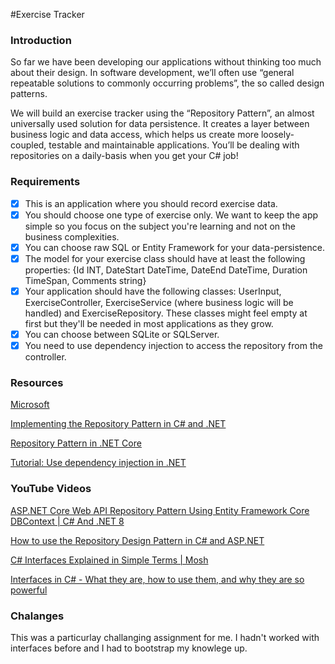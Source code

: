#Exercise Tracker
### Introduction
So far we have been developing our applications without thinking too much about their design. In software development, 
we’ll often use “general repeatable solutions to commonly occurring problems”, the so called design patterns.

We will build an exercise tracker using the “Repository Pattern”, an almost universally used solution for data persistence. 
It creates a layer between business logic and data access, which helps us create more loosely-coupled, testable and maintainable applications. 
You’ll be dealing with repositories on a daily-basis when you get your C# job!
### Requirements
 - [x] This is an application where you should record exercise data.
 - [x] You should choose one type of exercise only. We want to keep the app simple so you focus on the subject you're learning and not on the business complexities.
 - [x] You can choose raw SQL or Entity Framework for your data-persistence.
 - [x] The model for your exercise class should have at least the following properties: {Id INT, DateStart DateTime, DateEnd DateTime, Duration TimeSpan, Comments string}
 - [x] Your application should have the following classes: UserInput, ExerciseController, ExerciseService (where business logic will be handled) and ExerciseRepository. These classes might feel empty at first but they'll be needed in most applications as they grow.
 - [x] You can choose between SQLite or SQLServer.
 - [x] You need to use dependency injection to access the repository from the controller.
### Resources
[Microsoft](https://learn.microsoft.com/en-us/ef/core/get-started/overview/first-app?tabs=visual-studio)

[Implementing the Repository Pattern in C# and .NET](https://medium.com/@kerimkkara/implementing-the-repository-pattern-in-c-and-net-5fdd91950485)

[Repository Pattern in .NET Core](https://programmingwithwolfgang.com/repository-pattern-net-core/)

[Tutorial: Use dependency injection in .NET](https://learn.microsoft.com/en-us/dotnet/core/extensions/dependency-injection-usage)


### YouTube Videos
[ASP.NET Core Web API Repository Pattern Using Entity Framework Core DBContext | C# And .NET 8](https://www.youtube.com/watch?v=shzPIfZ70Pw)

[How to use the Repository Design Pattern in C# and ASP.NET](https://www.youtube.com/watch?v=8fFBWmbUaIg&t=994s)

[C# Interfaces Explained in Simple Terms | Mosh](https://www.youtube.com/watch?v=aQ8YkJrAbzE)

[Interfaces in C# - What they are, how to use them, and why they are so powerful](https://www.youtube.com/watch?v=A7qwuFnyIpM)

### Chalanges

This was a particurlay challanging assignment for me.  I hadn't worked with interfaces before and I had to bootstrap my knowlege up. 


